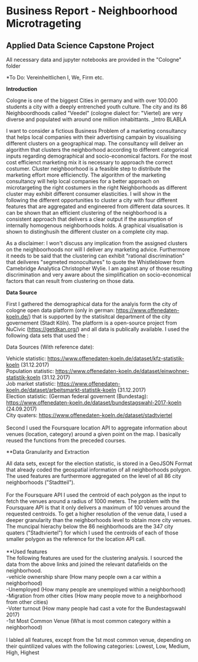 # Business Report - Neighboorhood Microtrageting

## Applied Data Science Capstone Project

All necessary data and jupyter notebooks are provided in the "Cologne" folder

*To Do: Vereinheitlichen I, We, Firm etc.

**Introduction** 

Cologne is one of the biggest Cities in germany and with over 100.000 students a city with a deeply entrenched youth culture. The city and its 86 Neighboordhoods called "Veedel" (cologne dialect for: "Viertel) are very diverse and populated with around one million inhabittants. _Intro BLABLA

I want to consider a fictious Business Problem of a marketing consultancy that helps local companies with their advertising campain by visualising different clusters on a geographical map. The consultancy will deliver an algorithm that clusters the neighborhood according to different categorical inputs regarding demographical and socio-economical factors. For the most cost efficienct marketing mix it is necessary to approach the correct costumer. Cluster neighboorhood is a feasible step to distribute the marketing effort more efficienctly. The algorithm of the marketing consultancy will help local companies for a better approach on microtargeting the right costumers in the right Neighborhoods as different cluster may exhibit different consumer elasticities. I will show in the following the different opportunities to cluster a city with four different features that are aggregated and engineered from different data sources. It can be shown that an efficient clustering of the neighborhood is a consistent approach that delivers a clear output if the assumption of internally homogenous neighborhoods holds. A graphical visualisation is shown to distinghusih the different cluster on a complete city map.<br/>

As a disclaimer: I won't discuss any implication from the assigned clusters on the neighboorhoods nor will I deliver any marketing advice. Furthermore it needs to be said that the clustering can exhibit "rational discrimination" that deilveres "segmeted monocultures" to quote the Whistleblower from Camebridge Analytica Christopher Wylie. I am against any of those resulting discrimination and very aware about the simplification on socio-economical factors that can result from clustering on those data.<br/>

**Data Source**

First I gathered the demographical data for the analyis form the city of cologne open data platform  (only in german: https://www.offenedaten-koeln.de/) that is supported by the statisitcal department of the city governement (Stadt Köln). The platform is a open-source project from NuCivic (https://getdkan.org/) and all data is publically available. I used the following data sets that used the :<br/>

Data Sources (With reference date):

Vehicle statistic: https://www.offenedaten-koeln.de/dataset/kfz-statistik-koeln (31.12.2017) <br/>
Population statistic: https://www.offenedaten-koeln.de/dataset/einwohner-statistik-koeln (31.12.2017) <br/>
Job market statistic: https://www.offenedaten-koeln.de/dataset/arbeitsmarkt-statistik-koeln (31.12.2017) <br/>
Election statistic: (German federal governent (Bundestag): https://www.offenedaten-koeln.de/dataset/bundestagswahl-2017-koeln (24.09.2017) <br/>
City quaters: https://www.offenedaten-koeln.de/dataset/stadtviertel <br/>
<br/>
Second I used the Foursquare location API to aggregate information about venues (location, category) around a given point on the map. I basically reused the functions from the preceded courses.

**Data Granularity and Extraction

All data sets, except for the election statistic, is stored in a GeoJSON Format that already coded the geospatial information of all neighborhoods polygon. The used features are furthermore aggregated on the level of all 86 city neighborhoods ("Stadtteil").<br/>
<br/>
For the Foursquare API I used the centroid of each polygon as the input to fetch the venues around a radius of 1000 meters. The problem with the Foursquare API is that it only delivers a maximum of 100 venues around the requested centroids. To get a higher resolution of the venue data, I used a deeper granularity than the neighborhoods level to obtain more city venues. The muncipal hierachy below the 86 neighborhoods are the 347 city quaters ("Stadtviertel") for which I used the centroids of each of those smaller polygon as the reference for the location API call.<br/>
<br/>
**Used features
<br/>
The following features are used for the clustering analysis. I sourced the data from the above links and joined the relevant datafields on the neighborhood.
<br/>
-vehicle ownership share (How many people own a car within a neighborhood)<br/>
-Unemployed (How many people are unemployed within a neighborhood)<br/>
-Migration from other cities (How many people move to a neighborhood from other cities)<br/>
-Voter turnout (How many people had cast a vote for the Bundestagswahl 2017)<br/>
-1st Most Common Venue (What is most common category within a neighborhood)<br/>
<br/>
I labled all features, except from the 1st most common venue, depending on their quintilized values with the following categories: Lowest, Low, Medium, High, Highest





